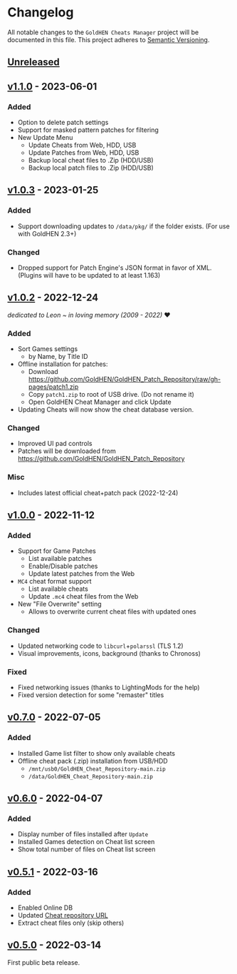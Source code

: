 # Changelog

All notable changes to the `GoldHEN Cheats Manager` project will be documented in this file. This project adheres to [Semantic Versioning](https://semver.org/spec/v2.0.0.html).

## [Unreleased]()

## [v1.1.0](https://github.com/GoldHEN/GoldHEN_Cheat_Manager/releases/tag/v1.0.3) - 2023-06-01

### Added

- Option to delete patch settings
- Support for masked pattern patches for filtering
- New Update Menu
  - Update Cheats from Web, HDD, USB
  - Update Patches from Web, HDD, USB
  - Backup local cheat files to .Zip (HDD/USB)
  - Backup local patch files to .Zip (HDD/USB)

## [v1.0.3](https://github.com/GoldHEN/GoldHEN_Cheat_Manager/releases/tag/v1.0.3) - 2023-01-25

### Added

- Support downloading updates to `/data/pkg/` if the folder exists. (For use with GoldHEN 2.3+)

### Changed

- Dropped support for Patch Engine's JSON format in favor of XML. (Plugins will have to be updated to at least 1.163)

## [v1.0.2](https://github.com/GoldHEN/GoldHEN_Cheat_Manager/releases/tag/v1.0.2) - 2022-12-24

_dedicated to Leon ~ in loving memory (2009 - 2022)_ :heart:

### Added

- Sort Games settings
  - by Name, by Title ID
- Offline installation for patches:
  - Download https://github.com/GoldHEN/GoldHEN_Patch_Repository/raw/gh-pages/patch1.zip
  - Copy `patch1.zip` to root of USB drive. (Do not rename it)
  - Open GoldHEN Cheat Manager and click Update
- Updating Cheats will now show the cheat database version.

### Changed

- Improved UI pad controls
- Patches will be downloaded from https://github.com/GoldHEN/GoldHEN_Patch_Repository

### Misc

- Includes latest official cheat+patch pack (2022-12-24)

## [v1.0.0](https://github.com/GoldHEN/GoldHEN_Cheat_Manager/releases/tag/v1.0.0) - 2022-11-12

### Added

- Support for Game Patches
  - List available patches
  - Enable/Disable patches
  - Update latest patches from the Web
- `MC4` cheat format support
  - List available cheats
  - Update `.mc4` cheat files from the Web
- New "File Overwrite" setting
  - Allows to overwrite current cheat files with updated ones

### Changed

- Updated networking code to `libcurl`+`polarssl` (TLS 1.2)
- Visual improvements, icons, background (thanks to Chronoss)

### Fixed

- Fixed networking issues (thanks to LightingMods for the help)
- Fixed version detection for some "remaster" titles

## [v0.7.0](https://github.com/GoldHEN/GoldHEN_Cheat_Manager/releases/tag/v0.7.0) - 2022-07-05

### Added

- Installed Game list filter to show only available cheats
- Offline cheat pack (.zip) installation from USB/HDD
  - `/mnt/usb0/GoldHEN_Cheat_Repository-main.zip`
  - `/data/GoldHEN_Cheat_Repository-main.zip`

## [v0.6.0](https://github.com/GoldHEN/GoldHEN_Cheat_Manager/releases/tag/v0.6.0) - 2022-04-07

### Added

- Display number of files installed after `Update`
- Installed Games detection on Cheat list screen
- Show total number of files on Cheat list screen

## [v0.5.1](https://github.com/GoldHEN/GoldHEN_Cheat_Manager/releases/tag/v0.5.1) - 2022-03-16

### Added

- Enabled Online DB
- Updated [Cheat repository URL](https://github.com/GoldHEN/GoldHEN_Cheat_Repository)
- Extract cheat files only (skip others)

## [v0.5.0](https://github.com/GoldHEN/GoldHEN_Cheat_Manager/releases/tag/v0.5.0) - 2022-03-14

First public beta release.
